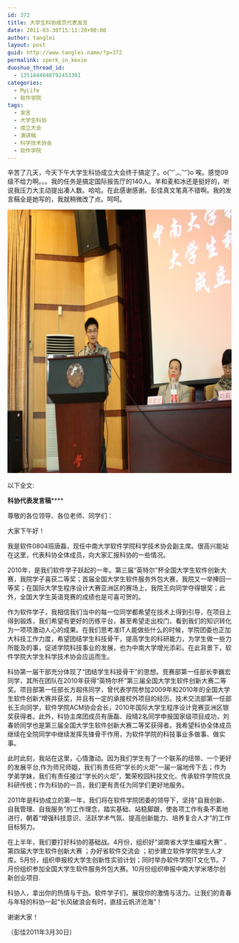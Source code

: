 ```yaml
---
id: 372
title: 大学生科协成员代表发言
date: 2011-03-30T15:11:20+00:00
author: tanglei
layout: post
guid: http://www.tanglei.name/?p=372
permalink: sperk_in_kexie
duoshuo_thread_id:
  - 1351844048792453301
categories:
  - MyLife
  - 软件学院
tags:
  - 发言
  - 大学生科协
  - 成立大会
  - 演讲稿
  - 科学技术协会
  - 软件学院
---
```

辛苦了几天，今天下午大学生科协成立大会终于搞定了。o(︶︿︶)o 唉。感觉09级不给力啊。。。我的任务是搞定国际报告厅的140人。羊和麦和冰还是挺好的，听说我压力大主动提出凑人数。哈哈。在此感谢感谢。彭佳真文笔真不错啊。我的发言稿全是她写的，我就稍微改了点。呵呵。

[<img class="aligncenter size-full wp-image-373" title="speak_in_kexie" src="/wp-content/uploads/2011/03/speak_in_kexie.jpg" alt="" width="726" height="591" data-pinit="registered" />](/wp-content/uploads/2011/03/speak_in_kexie.jpg)

以下全文:

**科协代表发言稿******

尊敬的各位领导、各位老师、同学们：

大家下午好！

我是软件0804班唐磊，现任中南大学软件学院科学技术协会副主席。很高兴能站在这里，代表科协全体成员，向大家汇报科协的一些情况。

2010年，是我们软件学子跃起的一年。第三届“英特尔”杯全国大学生软件创新大赛，我院学子喜获二等奖；首届全国大学生软件服务外包大赛，我院又一举捧回一等奖；在国际大学生程序设计大赛亚洲区的赛场上，我院王向同学夺得银奖；此外，全国大学生英语竞赛的成绩也是可喜可贺的。

作为软件学子，我相信我们当中的每一位同学都希望在技术上得到引导，在项目上得到锻炼，我们希望有更好的历练平台，甚至希望走出校门，看到我们的知识转化为一项项激动人心的成果。在我们思考准IT人能做些什么的时候，学院团委也正加大科技工作力度，希望团结学生科技骨干，提高学生的科研能力，为学生做一些力所能及的事，促进学院科技事业的发展，也为中南大学增光添彩。在此背景下，软件学院大学生科学技术协会应运而生。

科协第一届干部充分体现了“团结学生科技骨干”的思想。竞赛部第一任部长李巍宏同学，其所在团队在2010年获得“英特尔杯”第三届全国大学生软件创新大赛二等奖。项目部第一任部长方超伟同学，曾代表学院参加2009年和2010年的全国大学生软件创新大赛并获奖，并且有一定的承接校外项目的经历。技术交流部第一任部长王向同学，软件学院ACM协会会长，2010年国际大学生程序设计竞赛亚洲区银奖获得者。此外，科协主席团成员有唐磊、段晴2名同学申报国家级项目成功，刘春娇同学也是第三届全国大学生软件创新大赛二等奖获得者。我希望科协全体成员继续在全院同学中继续发挥先锋骨干作用，为软件学院的科技事业多做事、做实事。

此时此刻，我站在这里，心情激动。因为我们学生有了一个联系的纽带、一个更好的发展平台,作为师兄师姐，我们有责任把“学长的火炬”一届一届地传下去；作为学弟学妹，我们有责任接过“学长的火炬”，繁荣校园科技文化、传承软件学院优良科研传统；作为科协的一员，我们更有责任为同学们更好地服务。

2011年是科协成立的第一年，我们将在软件学院团委的领导下，坚持“自我创新、自我管理、自我服务”的工作理念，踏实基础、站稳脚跟，使各项工作有条不紊地进行，朝着“增强科技意识、活跃学术气氛、提高创新能力、培养复合人才”的工作目标努力。

在上半年，我们要打好科协的基础战。4月份，组织好“湖南省大学生编程大赛” 、第四届大学生软件创新大赛 ；办好省软件交流会 ；初步建立软件学院学生人才库。5月份，组织申报校大学生创新性实验计划；同时举办软件学院IT文化节。7月份组织参加全国大学生软件服务外包大赛。10月份组织申报中南大学米塔尔创新创业项目.

科协人，拿出你的热情与干劲。软件学子们，展现你的激情与活力。让我们的青春与年轻的科协一起“长风破浪会有时，直挂云帆济沧海”！

谢谢大家！

（彭佳2011年3月30日）
